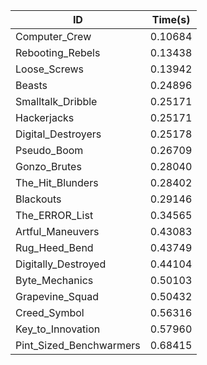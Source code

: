 |ID|Time(s)|
|-|-|
|Computer_Crew|0.10684|
|Rebooting_Rebels|0.13438|
|Loose_Screws|0.13942|
|Beasts|0.24896|
|Smalltalk_Dribble|0.25171|
|Hackerjacks|0.25171|
|Digital_Destroyers|0.25178|
|Pseudo_Boom|0.26709|
|Gonzo_Brutes|0.28040|
|The_Hit_Blunders|0.28402|
|Blackouts|0.29146|
|The_ERROR_List|0.34565|
|Artful_Maneuvers|0.43083|
|Rug_Heed_Bend|0.43749|
|Digitally_Destroyed|0.44104|
|Byte_Mechanics|0.50103|
|Grapevine_Squad|0.50432|
|Creed_Symbol|0.56316|
|Key_to_Innovation|0.57960|
|Pint_Sized_Benchwarmers|0.68415|
